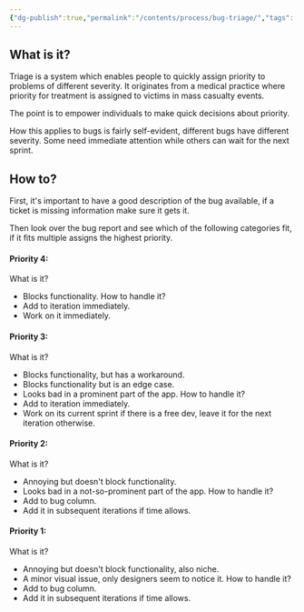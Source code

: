 ```yaml
---
{"dg-publish":true,"permalink":"/contents/process/bug-triage/","tags":["QA","Bugs","Triage","Process"],"created":"2023-12-18T17:04:55.365+01:00","updated":"2023-12-18T17:34:12.192+01:00"}
---
```



## What is it?

Triage is a system which enables people to quickly assign priority to problems of different severity. It originates from a medical practice where priority for treatment is assigned to victims in mass casualty events. 

The point is to empower individuals to make quick decisions about priority.

How this applies to bugs is fairly self-evident, different bugs have different severity. 
Some need immediate attention while others can wait for the next sprint.

## How to?

First, it's important to have a good description of the bug available, if a ticket is missing information make sure it gets it.

Then look over the bug report and see which of the following categories fit, if it fits multiple assigns the highest priority. 

#### Priority 4:
What is it?
- Blocks functionality.
How to handle it?
- Add to iteration immediately.
- Work on it immediately.

#### Priority 3:
What is it?
- Blocks functionality, but has a workaround.
- Blocks functionality but is an edge case.
- Looks bad in a prominent part of the app.
How to handle it?
- Add to iteration immediately.
- Work on its current sprint if there is a free dev, leave it for the next iteration otherwise.

#### Priority 2:
What is it?
- Annoying but doesn't block functionality.
- Looks bad in a not-so-prominent part of the app. 
How to handle it?
- Add to bug column.
- Add it in subsequent iterations if time allows.

#### Priority 1:
What is it?
- Annoying but doesn't block functionality, also niche. 
- A minor visual issue, only designers seem to notice it.
How to handle it?
- Add to bug column.
- Add it in subsequent iterations if time allows.
